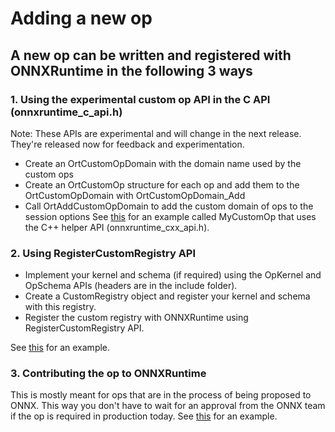 Adding a new op
===============

## A new op can be written and registered with ONNXRuntime in the following 3 ways
### 1. Using the experimental custom op API in the C API (onnxruntime_c_api.h)
Note: These APIs are experimental and will change in the next release. They're released now for feedback and experimentation.
* Create an OrtCustomOpDomain with the domain name used by the custom ops
* Create an OrtCustomOp structure for each op and add them to the OrtCustomOpDomain with OrtCustomOpDomain_Add
* Call OrtAddCustomOpDomain to add the custom domain of ops to the session options
See [this](../onnxruntime/test/shared_lib/test_inference.cc) for an example called MyCustomOp that uses the C++ helper API (onnxruntime_cxx_api.h).

### 2. Using RegisterCustomRegistry API
* Implement your kernel and schema (if required) using the OpKernel and OpSchema APIs (headers are in the include folder).
* Create a CustomRegistry object and register your kernel and schema with this registry.
* Register the custom registry with ONNXRuntime using RegisterCustomRegistry API.

See
[this](../onnxruntime/test/framework_test/local_kernel_registry_test.cc) for an example.

### 3. Contributing the op to ONNXRuntime
This is mostly meant for ops that are in the process of being proposed to ONNX. This way you don't have to wait for an approval from the ONNX team
if the op is required in production today.
See [this](../onnxruntime/contrib_ops) for an example.
